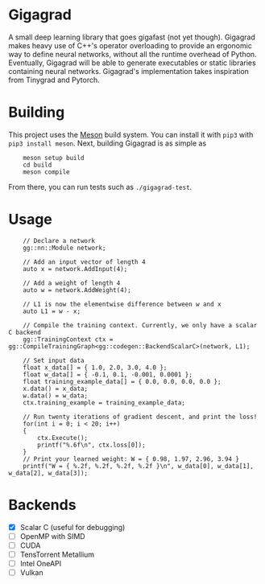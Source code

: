 # Gigagrad
A small deep learning library that goes gigafast (not yet though). Gigagrad makes heavy use of C++'s operator overloading to
provide an ergonomic way to define neural networks, without all the runtime overhead of Python. Eventually, Gigagrad will be
able to generate executables or static libraries containing neural networks. Gigagrad's implementation takes inspiration from Tinygrad
and Pytorch.

# Building
This project uses the [Meson](https://mesonbuild.com/Getting-meson.html) build system. You can 
install it with `pip3` with `pip3 install meson`. Next, building Gigagrad is as simple as
```
    meson setup build
    cd build
    meson compile
```
From there, you can run tests such as `./gigagrad-test`.

# Usage
```
    // Declare a network
    gg::nn::Module network;

    // Add an input vector of length 4
    auto x = network.AddInput(4);

    // Add a weight of length 4
    auto w = network.AddWeight(4);

    // L1 is now the elementwise difference between w and x
    auto L1 = w - x;

    // Compile the training context. Currently, we only have a scalar C backend
    gg::TrainingContext ctx = gg::CompileTrainingGraph<gg::codegen::BackendScalarC>(network, L1);

    // Set input data
    float x_data[] = { 1.0, 2.0, 3.0, 4.0 };
    float w_data[] = { -0.1, 0.1, -0.001, 0.0001 };
    float training_example_data[] = { 0.0, 0.0, 0.0, 0.0 };
    x.data() = x_data;
    w.data() = w_data;
    ctx.training_example = training_example_data;

    // Run twenty iterations of gradient descent, and print the loss!
    for(int i = 0; i < 20; i++)
    {
        ctx.Execute();
        printf("%.6f\n", ctx.loss[0]);
    }
    // Print your learned weight: W = { 0.98, 1.97, 2.96, 3.94 }
    printf("W = { %.2f, %.2f, %.2f, %.2f }\n", w_data[0], w_data[1], w_data[2], w_data[3]);
```

# Backends
- [x] Scalar C (useful for debugging)
- [ ] OpenMP with SIMD
- [ ] CUDA
- [ ] TensTorrent Metallium
- [ ] Intel OneAPI
- [ ] Vulkan
